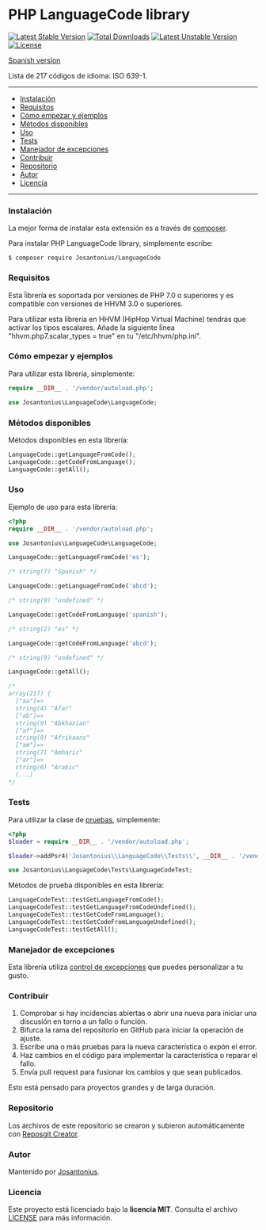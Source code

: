 # PHP LanguageCode library

[![Latest Stable Version](https://poser.pugx.org/josantonius/languagecode/v/stable)](https://packagist.org/packages/josantonius/languagecode) [![Total Downloads](https://poser.pugx.org/josantonius/languagecode/downloads)](https://packagist.org/packages/josantonius/languagecode) [![Latest Unstable Version](https://poser.pugx.org/josantonius/languagecode/v/unstable)](https://packagist.org/packages/josantonius/languagecode) [![License](https://poser.pugx.org/josantonius/languagecode/license)](https://packagist.org/packages/josantonius/languagecode)

[Spanish version](README-ES.md)

Lista de 217 códigos de idioma: ISO 639-1.

---

- [Instalación](#instalación)
- [Requisitos](#requisitos)
- [Cómo empezar y ejemplos](#cómo-empezar-y-ejemplos)
- [Métodos disponibles](#métodos-disponibles)
- [Uso](#uso)
- [Tests](#tests)
- [Manejador de excepciones](#manejador-de-excepciones)
- [Contribuir](#contribuir)
- [Repositorio](#repositorio)
- [Autor](#autor)
- [Licencia](#licencia)

---

### Instalación 

La mejor forma de instalar esta extensión es a través de [composer](http://getcomposer.org/download/).

Para instalar PHP LanguageCode library, simplemente escribe:

    $ composer require Josantonius/LanguageCode

### Requisitos

Esta ĺibrería es soportada por versiones de PHP 7.0 o superiores y es compatible con versiones de HHVM 3.0 o superiores.

Para utilizar esta librería en HHVM (HipHop Virtual Machine) tendrás que activar los tipos escalares. Añade la siguiente ĺínea "hhvm.php7.scalar_types = true" en tu "/etc/hhvm/php.ini".

### Cómo empezar y ejemplos

Para utilizar esta librería, simplemente:

```php
require __DIR__ . '/vendor/autoload.php';

use Josantonius\LanguageCode\LanguageCode;
```
### Métodos disponibles

Métodos disponibles en esta librería:

```php
LanguageCode::getLanguageFromCode();
LanguageCode::getCodeFromLanguage();
LanguageCode::getAll();
```
### Uso

Ejemplo de uso para esta librería:

```php
<?php
require __DIR__ . '/vendor/autoload.php';

use Josantonius\LanguageCode\LanguageCode;

LanguageCode::getLanguageFromCode('es');

/* string(7) "Spanish" */

LanguageCode::getLanguageFromCode('abcd');

/* string(9) "undefined" */

LanguageCode::getCodeFromLanguage('spanish');

/* string(2) "es" */

LanguageCode::getCodeFromLanguage('abcd');

/* string(9) "undefined" */

LanguageCode::getAll();

/*
array(217) {
  ["aa"]=>
  string(4) "Afar"
  ["ab"]=>
  string(9) "Abkhazian"
  ["af"]=>
  string(9) "Afrikaans"
  ["am"]=>
  string(7) "Amharic"
  ["ar"]=>
  string(6) "Arabic"
  (...)
*/
```

### Tests 

Para utilizar la clase de [pruebas](tests), simplemente:

```php
<?php
$loader = require __DIR__ . '/vendor/autoload.php';

$loader->addPsr4('Josantonius\\LanguageCode\\Tests\\', __DIR__ . '/vendor/josantonius/languagecode/tests');

use Josantonius\LanguageCode\Tests\LanguageCodeTest;
```
Métodos de prueba disponibles en esta librería:

```php
LanguageCodeTest::testGetLanguageFromCode();
LanguageCodeTest::testGetLanguageFromCodeUndefined();
LanguageCodeTest::testGetCodeFromLanguage();
LanguageCodeTest::testGetCodeFromLanguageUndefined();
LanguageCodeTest::testGetAll();
```

### Manejador de excepciones

Esta librería utiliza [control de excepciones](src/Exception) que puedes personalizar a tu gusto.
### Contribuir
1. Comprobar si hay incidencias abiertas o abrir una nueva para iniciar una discusión en torno a un fallo o función.
1. Bifurca la rama del repositorio en GitHub para iniciar la operación de ajuste.
1. Escribe una o más pruebas para la nueva característica o expón el error.
1. Haz cambios en el código para implementar la característica o reparar el fallo.
1. Envía pull request para fusionar los cambios y que sean publicados.

Esto está pensado para proyectos grandes y de larga duración.

### Repositorio

Los archivos de este repositorio se crearon y subieron automáticamente con [Reposgit Creator](https://github.com/Josantonius/BASH-Reposgit).

### Autor

Mantenido por [Josantonius](https://github.com/Josantonius/).

### Licencia

Este proyecto está licenciado bajo la **licencia MIT**. Consulta el archivo [LICENSE](LICENSE) para más información.